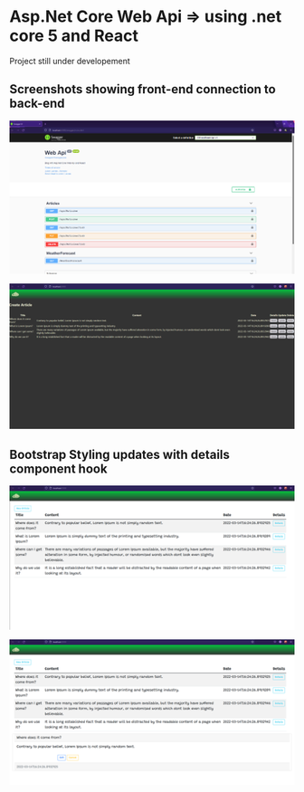 # Asp.Net Core Web Api => using .net core 5 and React

Project still under developement

## Screenshots showing front-end connection to back-end

!["screenshot description"](./screenshots/2022-03-18.png)

!["screenshot description"](./screenshots/2022-03-18%20(1).png)


## Bootstrap Styling updates with details component hook

!["screenshot description"](./screenshots/details.png)

!["screenshot description"](./screenshots/articles.png)

